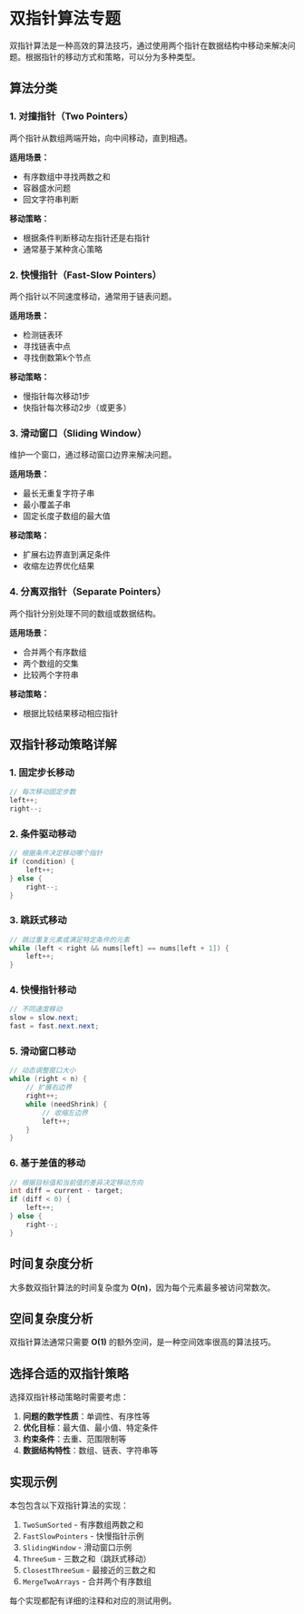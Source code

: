 # 双指针算法专题

双指针算法是一种高效的算法技巧，通过使用两个指针在数据结构中移动来解决问题。根据指针的移动方式和策略，可以分为多种类型。

## 算法分类

### 1. 对撞指针（Two Pointers）
两个指针从数组两端开始，向中间移动，直到相遇。

**适用场景：**
- 有序数组中寻找两数之和
- 容器盛水问题
- 回文字符串判断

**移动策略：**
- 根据条件判断移动左指针还是右指针
- 通常基于某种贪心策略

### 2. 快慢指针（Fast-Slow Pointers）
两个指针以不同速度移动，通常用于链表问题。

**适用场景：**
- 检测链表环
- 寻找链表中点
- 寻找倒数第k个节点

**移动策略：**
- 慢指针每次移动1步
- 快指针每次移动2步（或更多）

### 3. 滑动窗口（Sliding Window）
维护一个窗口，通过移动窗口边界来解决问题。

**适用场景：**
- 最长无重复字符子串
- 最小覆盖子串
- 固定长度子数组的最大值

**移动策略：**
- 扩展右边界直到满足条件
- 收缩左边界优化结果

### 4. 分离双指针（Separate Pointers）
两个指针分别处理不同的数组或数据结构。

**适用场景：**
- 合并两个有序数组
- 两个数组的交集
- 比较两个字符串

**移动策略：**
- 根据比较结果移动相应指针

## 双指针移动策略详解

### 1. 固定步长移动
```java
// 每次移动固定步数
left++;
right--;
```

### 2. 条件驱动移动
```java
// 根据条件决定移动哪个指针
if (condition) {
    left++;
} else {
    right--;
}
```

### 3. 跳跃式移动
```java
// 跳过重复元素或满足特定条件的元素
while (left < right && nums[left] == nums[left + 1]) {
    left++;
}
```

### 4. 快慢指针移动
```java
// 不同速度移动
slow = slow.next;
fast = fast.next.next;
```

### 5. 滑动窗口移动
```java
// 动态调整窗口大小
while (right < n) {
    // 扩展右边界
    right++;
    while (needShrink) {
        // 收缩左边界
        left++;
    }
}
```

### 6. 基于差值的移动
```java
// 根据目标值和当前值的差异决定移动方向
int diff = current - target;
if (diff < 0) {
    left++;
} else {
    right--;
}
```

## 时间复杂度分析

大多数双指针算法的时间复杂度为 **O(n)**，因为每个元素最多被访问常数次。

## 空间复杂度分析

双指针算法通常只需要 **O(1)** 的额外空间，是一种空间效率很高的算法技巧。

## 选择合适的双指针策略

选择双指针移动策略时需要考虑：

1. **问题的数学性质**：单调性、有序性等
2. **优化目标**：最大值、最小值、特定条件
3. **约束条件**：去重、范围限制等
4. **数据结构特性**：数组、链表、字符串等

## 实现示例

本包包含以下双指针算法的实现：

1. `TwoSumSorted` - 有序数组两数之和
2. `FastSlowPointers` - 快慢指针示例
3. `SlidingWindow` - 滑动窗口示例
4. `ThreeSum` - 三数之和（跳跃式移动）
5. `ClosestThreeSum` - 最接近的三数之和
6. `MergeTwoArrays` - 合并两个有序数组

每个实现都配有详细的注释和对应的测试用例。